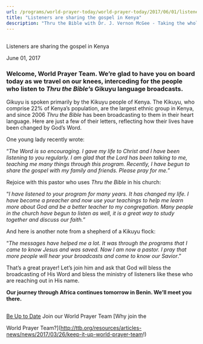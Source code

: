 ```yaml
---
url: /programs/world-prayer-today/world-prayer-today/2017/06/01/listeners-are-sharing-the-gospel-in-kenya
title: "Listeners are sharing the gospel in Kenya"
description: "Thru the Bible with Dr. J. Vernon McGee - Taking the whole Word to the whole world"
---
```







## 
 Listeners are sharing the gospel in Kenya


June 01, 2017




### Welcome, World Prayer Team. We’re glad to have you on board today as we travel on our knees, interceding for the people who listen to *Thru the Bible’s* Gikuyu language broadcasts.


Gikuyu is spoken primarily by the Kikuyu people of Kenya. The Kikuyu, who comprise 22% of Kenya’s population, are the largest ethnic group in Kenya, and since 2006 *Thru the Bible* has been broadcasting to them in their heart language. Here are just a few of their letters, reflecting how their lives have been changed by God’s Word.


One young lady recently wrote:


“*The Word is so encouraging. I gave my life to Christ and I have been listening to you regularly. I am glad that the Lord has been talking to me, teaching me many things through this program. Recently, I have begun to share the gospel with my family and friends. Please pray for me.”*


Rejoice with this pastor who uses *Thru the Bible* in his church:


“*I have listened to your program for many years. It has changed my life. I have become a preacher and now use your teachings to help me learn more about God and be a better teacher to my congregation. Many people in the church have begun to listen as well, it is a great way to study together and discuss our faith.”*


And here is another note from a shepherd of a Kikuyu flock:


“*The messages have helped me a lot. It was through the programs that I came to know Jesus and was saved. Now I am now a pastor. I pray that more people will hear your broadcasts and come to know our Savior*.”


That’s a great prayer! Let’s join him and ask that God will bless the broadcasting of His Word and bless the ministry of listeners like these who are reaching out in His name.


**Our journey through Africa continues tomorrow in Benin. We’ll meet you there.**





## 




[Be Up to Date](http://feeds.feedburner.com/WorldPrayerToday "World Prayer Today RSS Feed")
Join our World Prayer Team
[Why join the  

World Prayer Team?](http://ttb.org/resources/articles-news/news/2017/03/26/keep-it-up-world-prayer-team!)




